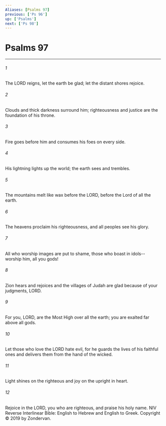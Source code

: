 ```yaml
---
Aliases: [Psalms 97]
previous: ['Ps 96']
up: ['Psalms']
next: ['Ps 98']
---
```

# Psalms 97

***


###### 1 
The LORD reigns, let the earth be glad; let the distant shores rejoice. 

###### 2 
Clouds and thick darkness surround him; righteousness and justice are the foundation of his throne. 

###### 3 
Fire goes before him and consumes his foes on every side. 

###### 4 
His lightning lights up the world; the earth sees and trembles. 

###### 5 
The mountains melt like wax before the LORD, before the Lord of all the earth. 

###### 6 
The heavens proclaim his righteousness, and all peoples see his glory. 

###### 7 
All who worship images are put to shame, those who boast in idols-- worship him, all you gods! 

###### 8 
Zion hears and rejoices and the villages of Judah are glad because of your judgments, LORD. 

###### 9 
For you, LORD, are the Most High over all the earth; you are exalted far above all gods. 

###### 10 
Let those who love the LORD hate evil, for he guards the lives of his faithful ones and delivers them from the hand of the wicked. 

###### 11 
Light shines on the righteous and joy on the upright in heart. 

###### 12 
Rejoice in the LORD, you who are righteous, and praise his holy name. NIV Reverse Interlinear Bible: English to Hebrew and English to Greek. Copyright © 2019 by Zondervan.
